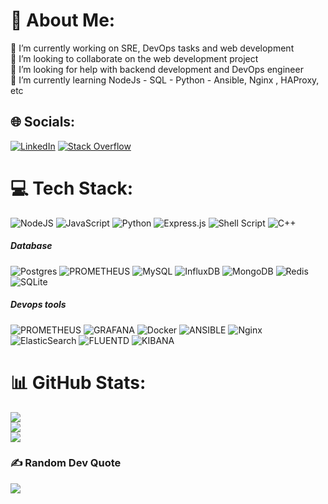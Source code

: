 # 💫 About Me:
🔭 I’m currently working on SRE, DevOps tasks and web development<br>👯 I’m looking to collaborate on the web development project<br>🤝 I’m looking for help with backend development and DevOps engineer<br>🌱 I’m currently learning NodeJs - SQL - Python - Ansible, Nginx , HAProxy, etc<br>


## 🌐 Socials:
[![LinkedIn](https://img.shields.io/badge/LinkedIn-%230077B5.svg?logo=linkedin&logoColor=white)](https://linkedin.com/in/https://www.linkedin.com/in/moein-tavakoli-462023250/) [![Stack Overflow](https://img.shields.io/badge/-Stackoverflow-FE7A16?logo=stack-overflow&logoColor=white)](https://stackoverflow.com/users/12988220) 

# 💻 Tech Stack:
![NodeJS](https://img.shields.io/badge/node.js-6DA55F?style=plastic&logo=node.js&logoColor=white) ![JavaScript](https://img.shields.io/badge/javascript-%23323330.svg?style=plastic&logo=javascript&logoColor=%23F7DF1E) ![Python](https://img.shields.io/badge/python-3670A0?style=plastic&logo=python&logoColor=ffdd54) ![Express.js](https://img.shields.io/badge/express.js-%23404d59.svg?style=plastic&logo=express&logoColor=%2361DAFB) ![Shell Script](https://img.shields.io/badge/shell_script-%23121011.svg?style=plastic&logo=gnu-bash&logoColor=white)  ![C++](https://img.shields.io/badge/c++-%2300599C.svg?style=plastic&logo=c%2B%2B&logoColor=white)

##### Database 

![Postgres](https://img.shields.io/badge/postgres-%23316192.svg?style=plastic&logo=postgresql&logoColor=white)  ![PROMETHEUS](https://img.shields.io/badge/prometheus-E6522C.svg?style=plastic&logo=prometheus&logoColor=white&color=%23E6522C) ![MySQL](https://img.shields.io/badge/mysql-%2300000f.svg?style=plastic&logo=mysql&logoColor=white) ![InfluxDB](https://img.shields.io/badge/InfluxDB-22ADF6?style=plastic&logo=InfluxDB&logoColor=white) ![MongoDB](https://img.shields.io/badge/MongoDB-%234ea94b.svg?style=plastic&logo=mongodb&logoColor=white) ![Redis](https://img.shields.io/badge/redis-%23DD0031.svg?style=plastic&logo=redis&logoColor=white) ![SQLite](https://img.shields.io/badge/sqlite-%2307405e.svg?style=plastic&logo=sqlite&logoColor=white) 

##### Devops tools 
![PROMETHEUS](https://img.shields.io/badge/prometheus-E6522C.svg?style=plastic&logo=prometheus&logoColor=white&color=%23E6522C) ![GRAFANA](https://img.shields.io/badge/grafana-F46800.svg?style=plastic&logo=grafana&logoColor=white&color=%23F46800) ![Docker](https://img.shields.io/badge/docker-%230db7ed.svg?style=plastic&logo=docker&logoColor=white)  ![ANSIBLE](https://img.shields.io/badge/ansible-%231A1918.svg?style=plastic&logo=ansible&logoColor=white) ![Nginx](https://img.shields.io/badge/nginx-%23009639.svg?style=for-the-badge&style=plastic&logo=nginx&logoColor=white) ![ElasticSearch](https://img.shields.io/badge/-ElasticSearch-005571?style=plastic&logo=elasticsearch) ![FLUENTD](https://img.shields.io/badge/fluentd-0E83C8.svg?style=plastic&logo=fluentd&logoColor=white&color=%230E83C8)  ![KIBANA](https://img.shields.io/badge/kibana-005571.svg?style=plastic&logo=kibana&logoColor=white&color=%23005571) 
# 📊 GitHub Stats:
![](https://github-readme-stats.vercel.app/api?username=moeintavakoli&theme=react&hide_border=false&include_all_commits=true&count_private=true)<br/>
![](https://github-readme-streak-stats.herokuapp.com/?user=moeintavakoli&theme=react&hide_border=false)<br/>
![](https://github-readme-stats.vercel.app/api/top-langs/?username=moeintavakoli&theme=react&hide_border=false&include_all_commits=true&count_private=true&layout=compact)

### ✍️ Random Dev Quote
![](https://quotes-github-readme.vercel.app/api?type=horizontal&theme=radical)

<!-- Proudly created with GPRM ( https://gprm.itsvg.in ) -->
